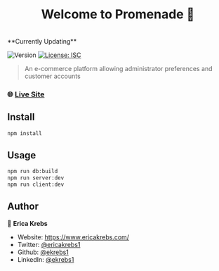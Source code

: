 <h1 align="center">Welcome to Promenade 👋</h1>
<br>**Currently Updating**<br>
<p>
  <img alt="Version" src="https://img.shields.io/badge/version-1.0.0-blue.svg?cacheSeconds=2592000" />
  <a href="#" target="_blank">
    <img alt="License: ISC" src="https://img.shields.io/badge/License-ISC-yellow.svg" />
  </a>
</p>

> An e-commerce platform allowing administrator preferences and customer accounts

### 🌐  [Live Site](https://peaceful-citadel-99501.herokuapp.com/)

## Install

```sh
npm install
```

## Usage

```sh
npm run db:build 
npm run server:dev
npm run client:dev
```

## Author

👤 **Erica Krebs**

- Website: https://www.ericakrebs.com/
- Twitter: [@ericakrebs1](https://twitter.com/ericakrebs1)
- Github: [@ekrebs1](https://github.com/ekrebs1)
- LinkedIn: [@ekrebs1](https://linkedin.com/in/ekrebs1)
